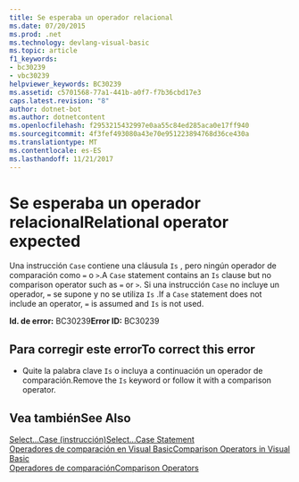 ```yaml
---
title: Se esperaba un operador relacional
ms.date: 07/20/2015
ms.prod: .net
ms.technology: devlang-visual-basic
ms.topic: article
f1_keywords:
- bc30239
- vbc30239
helpviewer_keywords: BC30239
ms.assetid: c5701568-77a1-441b-a0f7-f7b36cbd17e3
caps.latest.revision: "8"
author: dotnet-bot
ms.author: dotnetcontent
ms.openlocfilehash: f2953215432997e0aa55c84ed285aca0e17ff940
ms.sourcegitcommit: 4f3fef493080a43e70e951223894768d36ce430a
ms.translationtype: MT
ms.contentlocale: es-ES
ms.lasthandoff: 11/21/2017
---
```

# <a name="relational-operator-expected"></a><span data-ttu-id="e8c1b-102">Se esperaba un operador relacional</span><span class="sxs-lookup"><span data-stu-id="e8c1b-102">Relational operator expected</span></span>
<span data-ttu-id="e8c1b-103">Una instrucción `Case` contiene una cláusula `Is` , pero ningún operador de comparación como `=` o `>`.</span><span class="sxs-lookup"><span data-stu-id="e8c1b-103">A `Case` statement contains an `Is` clause but no comparison operator such as `=` or `>`.</span></span> <span data-ttu-id="e8c1b-104">Si una instrucción `Case` no incluye un operador, `=` se supone y no se utiliza `Is` .</span><span class="sxs-lookup"><span data-stu-id="e8c1b-104">If a `Case` statement does not include an operator, `=` is assumed and `Is` is not used.</span></span>  
  
 <span data-ttu-id="e8c1b-105">**Id. de error:** BC30239</span><span class="sxs-lookup"><span data-stu-id="e8c1b-105">**Error ID:** BC30239</span></span>  
  
## <a name="to-correct-this-error"></a><span data-ttu-id="e8c1b-106">Para corregir este error</span><span class="sxs-lookup"><span data-stu-id="e8c1b-106">To correct this error</span></span>  
  
-   <span data-ttu-id="e8c1b-107">Quite la palabra clave `Is` o incluya a continuación un operador de comparación.</span><span class="sxs-lookup"><span data-stu-id="e8c1b-107">Remove the `Is` keyword or follow it with a comparison operator.</span></span>  
  
## <a name="see-also"></a><span data-ttu-id="e8c1b-108">Vea también</span><span class="sxs-lookup"><span data-stu-id="e8c1b-108">See Also</span></span>  
 [<span data-ttu-id="e8c1b-109">Select...Case (instrucción)</span><span class="sxs-lookup"><span data-stu-id="e8c1b-109">Select...Case Statement</span></span>](../../visual-basic/language-reference/statements/select-case-statement.md)  
 [<span data-ttu-id="e8c1b-110">Operadores de comparación en Visual Basic</span><span class="sxs-lookup"><span data-stu-id="e8c1b-110">Comparison Operators in Visual Basic</span></span>](../../visual-basic/programming-guide/language-features/operators-and-expressions/comparison-operators.md)  
 [<span data-ttu-id="e8c1b-111">Operadores de comparación</span><span class="sxs-lookup"><span data-stu-id="e8c1b-111">Comparison Operators</span></span>](../../visual-basic/language-reference/operators/comparison-operators.md)
